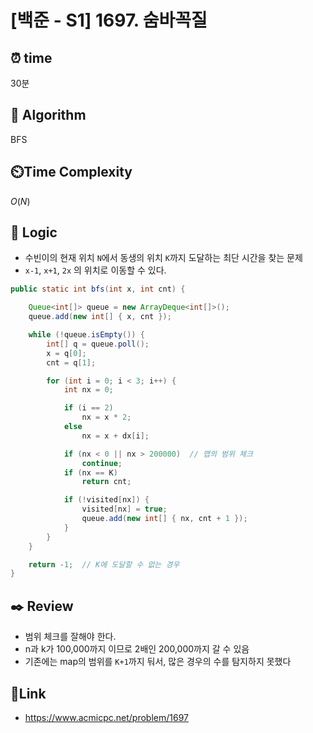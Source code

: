 # [백준 - S1] 1697. 숨바꼭질
 
## ⏰  **time**
30분

## :pushpin: **Algorithm**
BFS

## ⏲️**Time Complexity**
$O(N)$

## :round_pushpin: **Logic**
- 수빈이의 현재 위치 `N`에서 동생의 위치 `K`까지 도달하는 최단 시간을 찾는 문제
- `x-1`, `x+1`, `2x` 의 위치로 이동할 수 있다.



```java
public static int bfs(int x, int cnt) {

	Queue<int[]> queue = new ArrayDeque<int[]>();
	queue.add(new int[] { x, cnt });

	while (!queue.isEmpty()) {
		int[] q = queue.poll();
		x = q[0];
		cnt = q[1];

		for (int i = 0; i < 3; i++) {
			int nx = 0;

			if (i == 2)
				nx = x * 2;
			else
				nx = x + dx[i];

			if (nx < 0 || nx > 200000)  // 맵의 범위 체크 
				continue;
			if (nx == K)
				return cnt;

			if (!visited[nx]) {
				visited[nx] = true;
				queue.add(new int[] { nx, cnt + 1 });
			}
		}
	}

	return -1;  // K에 도달할 수 없는 경우
}
```

## :black_nib: **Review**
 * 범위 체크를 잘해야 한다.
 * n과 k가 100,000까지 이므로 2배인 200,000까지 갈 수 있음
 * 기존에는 map의 범위를 `K+1`까지 둬서, 많은 경우의 수를 탐지하지 못했다


## 📡**Link**
- https://www.acmicpc.net/problem/1697
